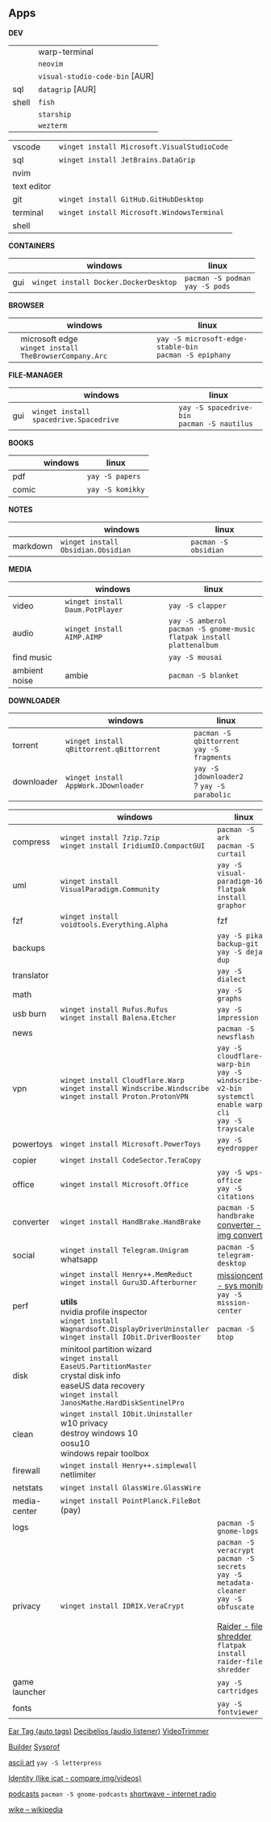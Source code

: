 ## Apps

**DEV**

|       |                                |
| ----- | ------------------------------ |
|       | warp-terminal                  |
|       | `neovim`                       |
|       | `visual-studio-code-bin` [AUR] |
| sql   | `datagrip` [AUR]               |
| shell | `fish`                         |
|       | `starship`                     |
|       | `wezterm`                      |

|             |                                             |
| ----------- | ------------------------------------------- |
| vscode      | `winget install Microsoft.VisualStudioCode` |
| sql         | `winget install JetBrains.DataGrip`         |
| nvim        |                                             |
| text editor |                                             |
| git         | `winget install GitHub.GitHubDesktop`       |
| terminal    | `winget install Microsoft.WindowsTerminal`  |
| shell       |                                             |


**CONTAINERS**

|     | windows                               | linux                               |
| --- | ------------------------------------- | ----------------------------------- |
| gui | `winget install Docker.DockerDesktop` | `pacman -S podman`<br>`yay -S pods` |

**BROWSER**

|     | windows                                                  | linux                                                      |
| --- | -------------------------------------------------------- | ---------------------------------------------------------- |
|     | microsoft edge<br>`winget install TheBrowserCompany.Arc` | `yay -S microsoft-edge-stable-bin`<br>`pacman -S epiphany` |


**FILE-MANAGER**

|     | windows                                | linux                                           |
| --- | -------------------------------------- | ----------------------------------------------- |
| gui | `winget install spacedrive.Spacedrive` | `yay -S spacedrive-bin`<br>`pacman -S nautilus` |


**BOOKS**

|       | windows | linux               |
| ----- | ------- | ------------------- |
| pdf   |         | `yay -S papers`<br> |
| comic |         | `yay -S komikky`    |

**NOTES**

|          | windows                            | linux                |
| -------- | ---------------------------------- | -------------------- |
| markdown | `winget install Obsidian.Obsidian` | `pacman -S obsidian` |

**MEDIA**

|               | windows                             | linux                                                                         |
| ------------- | ----------------------------------- | ----------------------------------------------------------------------------- |
| video         | `winget install Daum.PotPlayer`<br> | `yay -S clapper`                                                              |
| audio         | `winget install AIMP.AIMP`          | `yay -S amberol`<br>`pacman -S gnome-music`<br>`flatpak install plattenalbum` |
| find music    |                                     | `yay -S mousai`                                                               |
| ambient noise | ambie                               | `pacman -S blanket`                                                           |

**DOWNLOADER**

|            | windows                                  | linux                                         |
| ---------- | ---------------------------------------- | --------------------------------------------- |
| torrent    | `winget install qBittorrent.qBittorrent` | `pacman -S qbittorrent`<br>`yay -S fragments` |
| downloader | `winget install AppWork.JDownloader`     | `yay -S jdownloader2`<br>? `yay -S parabolic` |



|               | windows                                                                                                                                                                                                                 | linux                                                                                                                                                                                                        |
| ------------- | ----------------------------------------------------------------------------------------------------------------------------------------------------------------------------------------------------------------------- | ------------------------------------------------------------------------------------------------------------------------------------------------------------------------------------------------------------ |
| compress      | `winget install 7zip.7zip`<br>`winget install IridiumIO.CompactGUI`                                                                                                                                                     | `pacman -S ark`<br>`pacman -S curtail`<br>                                                                                                                                                                   |
| uml           | `winget install VisualParadigm.Community`                                                                                                                                                                               | `yay -S visual-paradigm-163`<br>`flatpak install graphor`                                                                                                                                                    |
| fzf           | `winget install voidtools.Everything.Alpha`                                                                                                                                                                             | fzf                                                                                                                                                                                                          |
| backups       |                                                                                                                                                                                                                         | `yay -S pika-backup-git`<br>`yay -S deja-dup`                                                                                                                                                                |
| translator    |                                                                                                                                                                                                                         | `yay -S dialect`                                                                                                                                                                                             |
| math          |                                                                                                                                                                                                                         | `yay -S graphs`                                                                                                                                                                                              |
| usb burn      | `winget install Rufus.Rufus`<br>`winget install Balena.Etcher`                                                                                                                                                          | `yay -S impression`                                                                                                                                                                                          |
| news          |                                                                                                                                                                                                                         | `pacman -S newsflash`                                                                                                                                                                                        |
| vpn           | `winget install Cloudflare.Warp`<br>`winget install Windscribe.Windscribe`<br>`winget install Proton.ProtonVPN`                                                                                                         | `yay -S cloudflare-warp-bin`<br>`yay -S windscribe-v2-bin`<br>`systemctl enable warp-cli` <br>  `yay -S trayscale`                                                                                                                             |
| powertoys     | `winget install Microsoft.PowerToys`                                                                                                                                                                                    | `yay -S eyedropper`<br>                                                                                                                                                                                      |
| copier        | `winget install CodeSector.TeraCopy`                                                                                                                                                                                    |                                                                                                                                                                                                              |
| office        | `winget install Microsoft.Office`                                                                                                                                                                                       | `yay -S wps-office`<br>`yay -S citations`                                                                                                                                                                    |
| converter     | `winget install HandBrake.HandBrake`                                                                                                                                                                                    | `pacman -S handbrake`<br>[converter - img converter](https://apps.gnome.org/es/Converter/)                                                                                                                   |
| social        | `winget install Telegram.Unigram`<br>whatsapp                                                                                                                                                                           | `pacman -S telegram-desktop`                                                                                                                                                                                 |
| perf          | `winget install Henry++.MemReduct`<br>`winget install Guru3D.Afterburner`<br><br>**utils**<br>nvidia profile inspector<br>`winget install Wagnardsoft.DisplayDriverUninstaller`<br>`winget install IObit.DriverBooster` | [missioncenter - sys monitor](https://flathub.org/apps/io.missioncenter.MissionCenter)  <br>`yay -S mission-center`<br><br>`pacman -S btop`                                                                  |
| disk          | minitool partition wizard<br>`winget install EaseUS.PartitionMaster`<br>crystal disk info<br>easeUS data recovery<br>`winget install JanosMathe.HardDiskSentinelPro`                                                    |                                                                                                                                                                                                              |
| clean         | `winget install IObit.Uninstaller`<br>w10 privacy<br>destroy windows 10<br>oosu10<br>windows repair toolbox                                                                                                             |                                                                                                                                                                                                              |
| firewall      | `winget install Henry++.simplewall`<br>netlimiter                                                                                                                                                                       |                                                                                                                                                                                                              |
| netstats      | `winget install GlassWire.GlassWire`                                                                                                                                                                                    |                                                                                                                                                                                                              |
| media-center  | `winget install PointPlanck.FileBot`  (pay)                                                                                                                                                                             |                                                                                                                                                                                                              |
| logs          |                                                                                                                                                                                                                         | `pacman -S gnome-logs`                                                                                                                                                                                       |
| privacy       | `winget install IDRIX.VeraCrypt`                                                                                                                                                                                        | `pacman -S veracrypt`<br>`pacman -S secrets`<br>`yay -S metadata-cleaner`<br>`yay -S obfuscate`<br><br>[Raider - file shredder](https://apps.gnome.org/es/Raider/)<br>`flatpak install raider-file-shredder` |
| game launcher |                                                                                                                                                                                                                         | `yay -S cartridges`                                                                                                                                                                                          |
| fonts         |                                                                                                                                                                                                                         | `yay -S fontviewer`                                                                                                                                                                                          |



[Ear Tag (auto tags)](https://apps.gnome.org/es/EarTag/)
[Decibelios (audio listener)](https://apps.gnome.org/es/Decibels/)
[VideoTrimmer](https://apps.gnome.org/es/VideoTrimmer/)

[Builder](https://apps.gnome.org/es/Builder/)
[Sysprof](https://apps.gnome.org/es/Sysprof/)

[ascii art](https://apps.gnome.org/es/Letterpress/)   `yay -S letterpress`

[Identity (like icat - compare img/videos)](https://apps.gnome.org/es/Identity/)

[podcasts](https://apps.gnome.org/es/Podcasts/)  `pacman -S gnome-podcasts`
[shortwave - internet radio](https://apps.gnome.org/es/Shortwave/) 

[wike – wikipedia](https://apps.gnome.org/es/Wike/)


